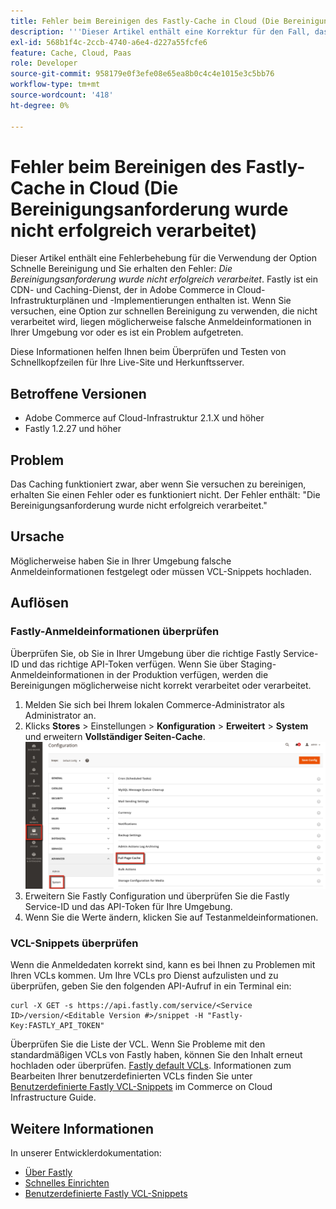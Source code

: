 ```yaml
---
title: Fehler beim Bereinigen des Fastly-Cache in Cloud (Die Bereinigungsanforderung wurde nicht erfolgreich verarbeitet)
description: '''Dieser Artikel enthält eine Korrektur für den Fall, dass Sie eine Option zur schnellen Bereinigung verwenden und den Fehler erhalten: *Die Bereinigungsanfrage wurde nicht erfolgreich verarbeitet*. Fastly ist ein CDN- und Caching-Dienst, der in Adobe Commerce in Cloud-Infrastrukturplänen und -Implementierungen enthalten ist. Wenn Sie versuchen, eine Option zur schnellen Bereinigung zu verwenden, die nicht verarbeitet wird, liegen möglicherweise falsche Anmeldeinformationen in Ihrer Umgebung vor oder es ist möglicherweise ein Problem aufgetreten."'
exl-id: 568b1f4c-2ccb-4740-a6e4-d227a55fcfe6
feature: Cache, Cloud, Paas
role: Developer
source-git-commit: 958179e0f3efe08e65ea8b0c4c4e1015e3c5bb76
workflow-type: tm+mt
source-wordcount: '418'
ht-degree: 0%

---
```


# Fehler beim Bereinigen des Fastly-Cache in Cloud (Die Bereinigungsanforderung wurde nicht erfolgreich verarbeitet)

Dieser Artikel enthält eine Fehlerbehebung für die Verwendung der Option Schnelle Bereinigung und Sie erhalten den Fehler: *Die Bereinigungsanforderung wurde nicht erfolgreich verarbeitet*. Fastly ist ein CDN- und Caching-Dienst, der in Adobe Commerce in Cloud-Infrastrukturplänen und -Implementierungen enthalten ist. Wenn Sie versuchen, eine Option zur schnellen Bereinigung zu verwenden, die nicht verarbeitet wird, liegen möglicherweise falsche Anmeldeinformationen in Ihrer Umgebung vor oder es ist ein Problem aufgetreten.

Diese Informationen helfen Ihnen beim Überprüfen und Testen von Schnellkopfzeilen für Ihre Live-Site und Herkunftsserver.

## Betroffene Versionen

* Adobe Commerce auf Cloud-Infrastruktur 2.1.X und höher
* Fastly 1.2.27 und höher

## Problem

Das Caching funktioniert zwar, aber wenn Sie versuchen zu bereinigen, erhalten Sie einen Fehler oder es funktioniert nicht. Der Fehler enthält: &quot;Die Bereinigungsanforderung wurde nicht erfolgreich verarbeitet.&quot;

## Ursache

Möglicherweise haben Sie in Ihrer Umgebung falsche Anmeldeinformationen festgelegt oder müssen VCL-Snippets hochladen.

## Auflösen

### Fastly-Anmeldeinformationen überprüfen

Überprüfen Sie, ob Sie in Ihrer Umgebung über die richtige Fastly Service-ID und das richtige API-Token verfügen. Wenn Sie über Staging-Anmeldeinformationen in der Produktion verfügen, werden die Bereinigungen möglicherweise nicht korrekt verarbeitet oder verarbeitet.

1. Melden Sie sich bei Ihrem lokalen Commerce-Administrator als Administrator an.
1. Klicks **Stores** > Einstellungen > **Konfiguration** > **Erweitert** > **System** und erweitern **Vollständiger Seiten-Cache**.    ![magento_full_page_cache_2.4.1.png](assets/magento_full_page_cache_2.4.1.png)
1. Erweitern Sie Fastly Configuration und überprüfen Sie die Fastly Service-ID und das API-Token für Ihre Umgebung.
1. Wenn Sie die Werte ändern, klicken Sie auf Testanmeldeinformationen.

### VCL-Snippets überprüfen

Wenn die Anmeldedaten korrekt sind, kann es bei Ihnen zu Problemen mit Ihren VCLs kommen. Um Ihre VCLs pro Dienst aufzulisten und zu überprüfen, geben Sie den folgenden API-Aufruf in ein Terminal ein:

```
curl -X GET -s https://api.fastly.com/service/<Service ID>/version/<Editable Version #>/snippet -H "Fastly-Key:FASTLY_API_TOKEN"
```

Überprüfen Sie die Liste der VCL. Wenn Sie Probleme mit den standardmäßigen VCLs von Fastly haben, können Sie den Inhalt erneut hochladen oder überprüfen. [Fastly default VCLs](https://github.com/fastly/fastly-magento2/tree/master/etc/vcl_snippets). Informationen zum Bearbeiten Ihrer benutzerdefinierten VCLs finden Sie unter [Benutzerdefinierte Fastly VCL-Snippets](https://experienceleague.adobe.com/docs/commerce-cloud-service/user-guide/cdn/custom-vcl-snippets/fastly-vcl-custom-snippets.html) im Commerce on Cloud Infrastructure Guide.

## Weitere Informationen

In unserer Entwicklerdokumentation:

* [Über Fastly](https://experienceleague.adobe.com/docs/commerce-cloud-service/user-guide/cdn/fastly.html)
* [Schnelles Einrichten](https://experienceleague.adobe.com/docs/commerce-cloud-service/user-guide/cdn/setup-fastly/fastly-configuration.html)
* [Benutzerdefinierte Fastly VCL-Snippets](https://experienceleague.adobe.com/docs/commerce-cloud-service/user-guide/cdn/custom-vcl-snippets/fastly-vcl-custom-snippets.html)
